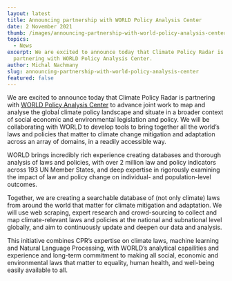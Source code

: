 ```yaml
---
layout: latest
title: Announcing partnership with WORLD Policy Analysis Center
date: 2 November 2021
thumb: /images/announcing-partnership-with-world-policy-analysis-center/thumb.jpg
topics:
  - News
excerpt: We are excited to announce today that Climate Policy Radar is
  partnering with WORLD Policy Analysis Center.
author: Michal Nachmany
slug: announcing-partnership-with-world-policy-analysis-center
featured: false
---
```

We are excited to announce today that Climate Policy Radar is partnering with [WORLD Policy Analysis Center](https://www.worldpolicycenter.org/about/about-world) to advance joint work to map and analyse the global climate policy landscape and situate in a broader context of social economic and environmental legislation and policy. We will be collaborating with WORLD to develop tools to bring together all the world’s laws and policies that matter to climate change mitigation and adaptation across an array of domains, in a readily accessible way.

WORLD brings incredibly rich experience creating databases and thorough analysis of laws and policies, with over 2 million law and policy indicators across 193 UN Member States, and deep expertise in rigorously examining the impact of law and policy change on individual- and population-level outcomes.

Together, we are creating a searchable database of (not only climate) laws from around the world that matter for climate mitigation and adaptation. We will use web scraping, expert research and crowd-sourcing to collect and map climate-relevant laws and policies at the national and subnational level globally, and aim to continuously update and deepen our data and analysis.

This initiative combines CPR’s expertise on climate laws, machine learning and Natural Language Processing, with WORLD’s analytical capailities and experience and long-term commitment to making all social, economic and environmental laws that matter to equality, human health, and well-being easily available to all.